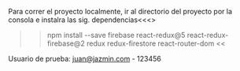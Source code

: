 Para correr el proyecto localmente, ir al directorio del proyecto por la consola e instalra las sig. dependencias<<<>
>>  npm install --save firebase react-redux@5 react-redux-firebase@2 redux redux-firestore react-router-dom   <<

Usuario de prueba: juan@jazmin.com - 123456
